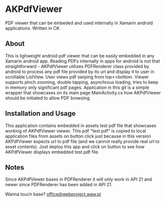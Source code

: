 # AKPdfViewer

PDF viewer that can be embeded and used internally in Xamarin android applications. Written in C#.

## About
This is lighweight android pdf viewer that can be easily embedded in any Xamarin android app. Reading PDFs internally in apps for android is not that straightforward - AKPdfViewer utilizes PDFRenderer class provided by android to process any pdf file provided by its url and display it to user in scrollable ListView. User views pdf swiping from top<>bottom. Viewer supports pinch zooming, double tapping, asynchrous loading, tries to keep in memory only significant pdf pages. Application in this git is a simple wrapper that showcases on its main page MainActivity.cs how AKPdfViewer should be initiated to allow PDF browsing.

## Installation and Usage
This application contains embedded in assets test pdf file that showcases working of AKPdfViewer viewer. This pdf "test.pdf" is copied to local application files from assets on button click just because in this version AKPdfViewer expects url to pdf file (and we cannot really provide real url to asset contents). Just deploy this app and click on button to see how AKPdfViewer displays embedded test.pdf file.

## Notes
Since AKPdfViewer bases in PDFRenderer it will only work in API 21 and newer since PDFRenderer has been added in API 21.

Wanna touch base? office@webproject.waw.pl
